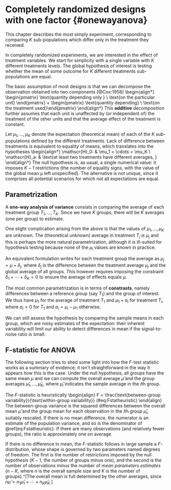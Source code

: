# Completely randomized designs with one factor {#onewayanova}

This chapter describes the most simply experiment, corresponding to comparing $K$ sub-populations which differ only in the treatment they received. 

In completely randomized experiments, we are interested in the effect of treatment variables. We start for simplicity with a single variable with $K$ different treatments levels. The global hypothesis of interest is testing whether the mean of some outcome for $K$ different treatments sub-populations are equal. 


The basic assumption of most designs is that we can decompose the observation obtained into two components [@Cox:1958]
\begin{align*}
\begin{pmatrix} \text{quantity depending only } \\ 
\text{on the particular unit} 
\end{pmatrix} + 
\begin{pmatrix} \text{quantity depending} \\
 \text{on the treatment used}\end{pmatrix}
\end{align*}
This **additive** decomposition further assumes that each unit is unaffected by (or independent of) the treatment of the other units and that the average effect of the treatment is constant. 

Let $\mu_1, \ldots, \mu_K$ denote the expectation (theoretical mean) of each of the $K$ sub-populations defined by the different treatments. Lack of difference between treatments is equivalent to equality of means, which translates into the hypotheses
\begin{align*}
\mathscr{H}_0: & \mu_1 = \cdots = \mu_K \\
\mathscr{H}_a: & \text{at least two treatments have different averages, }
\end{align*}
The null hypothesis is, as usual, a single numerical value: it imposes $K-1$ restrictions (the number of equality signs, with the value of the global mean $\mu$ left unspecified). The alternative is not unique, since it comprises all potential scenarios for which not all expectations are equal. 

## Parametrization

A **one-way analysis of variance** consists in comparing the average of each treatment group $T_1, \ldots, T_K$. Since we have $K$ groups, there will be $K$ averages (one per group) to estimate. 

One slight complication arising from the above is that the values of $\mu_1, \ldots, \mu_K$ are unknown. The (theoretical unknown) average in treatment $T_j$ is $\mu_j$ and this is perhaps the more natural parametrization, although it is ill-suited for hypothesis testing because none of the $\mu_i$ values are known in practice. 


An equivalent formulation writes for each treatment group the average as $\mu_j = \mu + \delta_j$, where $\delta_j$ is the difference between the treatment average $\mu_j$ and the global average of all groups. This however requires imposing the constraint $\delta_1 + \cdots + \delta_K=0$ to ensure the average of effects equals $\mu$.

The most common parametrization is in terms of **constrasts**, namely differences between a reference group (say $T_1$) and the group of interest. We thus have $\mu_1$ for the average of treatment $T_1$ and $\mu_1 + a_i$ for treatment $T_i$, where $a_i=0$ for $T_1$ and $a_i = \mu_i -\mu_1$ otherwise.


We can still assess the hypothesis by comparing the sample means in each group, which are noisy estimates of the expectation: their inherent variability will limit our ability to detect differences in mean if the signal-to-noise ratio is small.



## F-statistic for ANOVA

The following section tries to shed some light into how the $F$-test statistic works as a summary of evidence: it isn't straightforward in the way it appears how this is the case. Under the null hypothesis, all groups have the same mean $\mu$ and we can compute the overall average $\widehat{\mu}$ and the group averages $\widehat{\mu}_1, \ldots, \widehat{\mu}_K$, where $\widehat{\mu}_i$ indicates the sample average in the $i$th group.

The $F$-statistic is heuristically
\begin{align}
F = \frac{\text{between-group variability}}{\text{within-group variability}} 
(\#eq:Fstatheuristic)
\end{align}
The between-group variance is the squared differences between the overall mean $\widehat{\mu}$ and the group mean for each observation in the $i$th group $\widehat{\mu}_i$, suitably rescaled. If there is no mean difference, the numerator is an estimate of the population variance, and so is the denominator of \@ref(eq:Fstatheuristic). If there are many observations (and relatively fewer groups), the ratio is approximately one on average. 

If there is no difference in mean, the _F_-statistic follows in large sample a _F_-distribution, whose shape is governed by two parameters named degrees of freedom. The first is the number of restrictions imposed by the null hypothesis ($K-1$, the number of groups minus one), and the second is the number of observations minus the number of *mean parameters estimates* ($n-K$, where $n$ is the overall sample size and $K$ is the number of groups).^[The overall mean is full determined by the other averages, since $n\widehat{\mu} =n_1\widehat{\mu}_1 + \cdots + n_K \widehat{\mu}_K$.]



